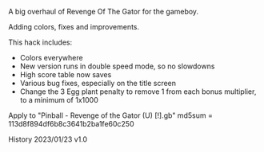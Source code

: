 A big overhaul of Revenge Of The Gator for the gameboy.

Adding colors, fixes and improvements.

This hack includes:

* Colors everywhere
* New version runs in double speed mode, so no slowdowns
* High score table now saves
* Various bug fixes, especially on the title screen
* Change the 3 Egg plant penalty to remove 1 from each bonus multiplier, to a minimum of 1x1000

Apply to "Pinball - Revenge of the Gator (U) [!].gb" md5sum = 113d8f894df6b8c3641b2ba1fe60c250

History
2023/01/23 v1.0

